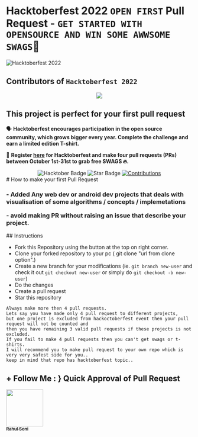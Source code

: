 # Hacktoberfest 2022 `OPEN FIRST` Pull Request - `GET STARTED WITH OPENSOURCE AND WIN SOME AWWSOME SWAGS`🎉
![Hacktoberfest 2022](https://res.cloudinary.com/practicaldev/image/fetch/s--ds97LCK---/c_imagga_scale,f_auto,fl_progressive,h_420,q_auto,w_1000/https://dev-to-uploads.s3.amazonaws.com/uploads/articles/ymlmr15l83rrjq8natft.jpg)


## Contributors of `Hacktoberfest 2022`

<div align="center">

<a href="https://github.com/ossamamehmood/Hacktoberfest2022/graphs/contributors">
  <img src="https://contrib.rocks/image?repo=rahulsoni0/Visualizers" />
</a>
  
  </div>

## This project is perfect for your first pull request

🗣 **Hacktoberfest encourages participation in the open source community, which grows bigger every year. Complete the challenge and earn a limited edition T-shirt.**

📢 **Register [here](https://hacktoberfest.digitalocean.com) for Hacktoberfest and make four pull requests (PRs) between October 1st-31st to grab free SWAGS 🔥.**

<div align="center">

<img src="https://img.shields.io/badge/hacktoberfest-2022-blueviolet" alt="Hacktober Badge"/>
 <img src="https://img.shields.io/static/v1?label=%F0%9F%8C%9F&message=If%20Useful&style=style=flat&color=BC4E99" alt="Star Badge"/>
 <a href="https://github.com/rahulsoni0" ><img src="https://img.shields.io/badge/Contributions-welcome-violet.svg?style=flat&logo=git" alt="Contributions" /></a>

</div>
# How to make your first Pull Request
<h3>
 <p> - Added Any web dev or android dev projects that deals with visualisation of some algorithms / concepts / implemetations
<p>  - avoid making PR without raising an issue that describe your project.</h3>
<p>
<p>
## Instructions

- Fork this Repository using the button at the top on right corner.
- Clone your forked repository to your pc ( git clone "url from clone option".)
- Create a new branch for your modifications (ie. `git branch new-user` and check it out `git checkout new-user` or simply do `git checkout -b new-user`)
- Do the changes 
- Create a pull request
- Star this repository




```
Always make more then 4 pull requests.
Lets say you have made only 4 pull request to different projects,
but one project is excluded from hackoctoberfest event then your pull request will not be counted and 
then you have remaining 3 valid pull requests if these projects is not excluded.
If you fail to make 4 pull requests then you can't get swags or t-shirts.
I will recommend you to make pull request to your own repo which is very very safest side for you..
keep in mind that repo has hacktoberfest topic..
```


## + Follow Me : } Quick Approval of Pull Request


<tr><td align="center"><a href="https://github.com/rahulsoni0"><kbd><img src="https://avatars3.githubusercontent.com/rahulsoni0?size=100" width="100px;" alt=""/></kbd><br /><sub><b>Rahul Soni</b></sub></a><br /></td>

</tr>
